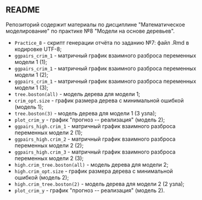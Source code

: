 ## README 

Репозиторий содержит материалы по дисциплине "Математическое моделирование" по практике №8 "Модели на основе деревьев".

* ```Practice_8``` - скрипт генерации отчёта по заданию №7: файл .Rmd в кодировке UTF-8;
* ```ggpairs_crim_1``` - матричный график взаимного разброса переменных модели 1 (1);
* ```ggpairs_crim_1``` - матричный график взаимного разброса переменных модели 1 (2);
* ```ggpairs_crim_1``` - матричный график взаимного разброса переменных модели 1 (3);
* ```tree.boston(all)``` - модель дерева для модели 1;
* ```crim_opt.size``` - график размера дерева с минимальной ошибкой (модель 1);
* ```tree.boston(3)``` - модель дерева для модели 1 (3 узла);
* ```plot_crim_y``` - график "прогноз -- реализация" (модель 2);
* ```ggpairs_high.crim_1``` - матричный график взаимного разброса переменных модели 2 (1);
* ```ggpairs_high.crim_2``` - матричный график взаимного разброса переменных модели 2 (2);
* ```ggpairs_high.crim_3``` - матричный график взаимного разброса переменных модели 2 (3);
* ```high.crim_tree.boston(all)``` - модель дерева для модели 2;
* ```high.crim_opt.size``` - график размера дерева с минимальной ошибкой (модель 2);
* ```high.crim_tree.boston(2)``` - модель дерева для модели 2 (2 узла);
* ```plot_crim_y``` - график "прогноз -- реализация" (модель 2).
